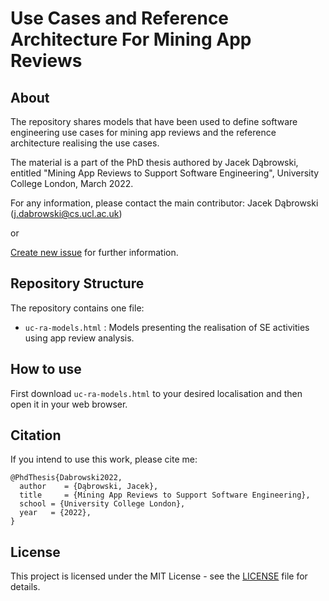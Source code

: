 # Use Cases and Reference Architecture For Mining App Reviews

## About

The repository shares models that have been used to define software engineering use cases for mining app reviews and the reference architecture realising the use cases.

The material is a part of the PhD thesis authored by Jacek Dąbrowski, entitled "Mining App Reviews to Support Software Engineering", University College London, March 2022.

For any information, please contact the main contributor: Jacek Dąbrowski (j.dabrowski@cs.ucl.ac.uk)

or

[Create new issue](https://github.com/jsdabrowski/RA-Models/issues/new) for further information.

## Repository Structure

The repository contains one file:

- ```uc-ra-models.html``` : Models presenting the realisation of SE activities using app review analysis.

## How to use

First download ```uc-ra-models.html``` to your desired localisation and then open it in your web browser.

## Citation

If you intend to use this work, please cite me:

```
@PhdThesis{Dabrowski2022,
  author    = {Dąbrowski, Jacek},
  title     = {Mining App Reviews to Support Software Engineering},
  school = {University College London},
  year   = {2022},
}
```

## License

This project is licensed under the MIT License - see the [LICENSE](LICENSE.txt) file for details.
